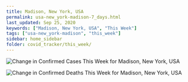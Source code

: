 ```yaml
---
title: Madison, New York, USA
permalink: usa-new_york-madison-7_days.html
last_updated: Sep 25, 2020
keywords: ["Madison, New York, USA", "This Week"]
tags: ["usa-new_york-madison", "this_week"]
sidebar: home_sidebar
folder: covid_tracker/this_week/
---
```


![Change in Confirmed Cases This Week for Madison, New York, USA](images/graphs/usa-new_york-madison-delta_confirmed-7_days_graph.png)

![Change in Confirmed Deaths This Week for Madison, New York, USA](images/graphs/usa-new_york-madison-delta_deaths-7_days_graph.png)

